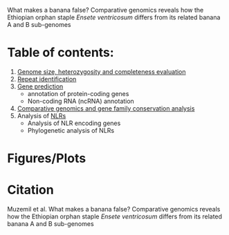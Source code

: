 What makes a banana false? Comparative genomics reveals how the Ethiopian orphan staple *Ensete ventricosum* differs from its related banana A and B sub-genomes

# Table of contents:
1. [Genome size, heterozygosity and completeness evaluation](01_genome_size_heterozygosity_qc/README.md)
2. [Repeat identification](02_repeat_identification/README.md)
3. [Gene prediction](03_gene_prediction/README.md)
   - annotation of protein-coding genes
   - Non-coding RNA (ncRNA) annotation
4. [Comparative genomics and gene family conservation analysis](04_comparative_genomics)
5. Analysis of [NLRs](05_NLR_analysis/README.md)
   - Analysis of NLR encoding genes
   - Phylogenetic analysis of NLRs

# Figures/Plots

# Citation 
Muzemil et al. What makes a banana false? Comparative genomics reveals how the Ethiopian orphan staple *Ensete ventricosum* differs from its related banana A and B sub-genomes
